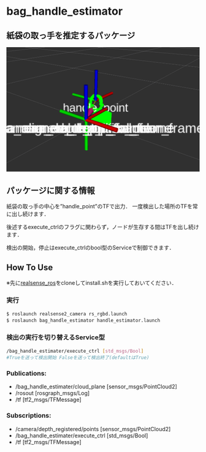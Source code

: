 # bag_handle_estimator

## 紙袋の取っ手を推定するパッケージ

![Execute Result](img/result_image.png)

## パッケージに関する情報

紙袋の取っ手の中心を”handle_point”のTFで出力．
一度検出した場所のTFを常に出し続けます．

後述するexecute_ctrlのフラグに関わらず，ノードが生存する間はTFを出し続けます．

検出の開始，停止はexecute_ctrlのbool型のServiceで制御できます．

## How To Use
※先に[realsense_ros](https://github.com/TeamSOBITS/realsense_ros)をcloneしてinstall.shを実行しておいてください．
### 実行
```bash
$ roslaunch realsense2_camera rs_rgbd.launch
$ roslaunch bag_handle_estimator handle_estimator.launch
```
### 検出の実行を切り替えるService型
```bash
/bag_handle_estimater/execute_ctrl [std_msgs/Bool]
#Trueを送って検出開始 Falseを送って検出終了(defaultはTrue)
```

### Publications:
 * /bag_handle_estimater/cloud_plane [sensor_msgs/PointCloud2]
 * /rosout [rosgraph_msgs/Log]
 * /tf [tf2_msgs/TFMessage]

### Subscriptions:
 * /camera/depth_registered/points [sensor_msgs/PointCloud2]
 * /bag_handle_estimater/execute_ctrl  [std_msgs/Bool]
 * /tf [tf2_msgs/TFMessage]